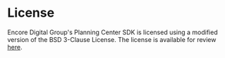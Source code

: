 # License

Encore Digital Group's Planning Center SDK is licensed using a modified version of the BSD 3-Clause License.
The license is available for review [here](https://github.com/EncoreDigitalGroup/.github/blob/main/LICENSE.md).